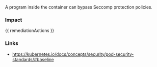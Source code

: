 
A program inside the container can bypass Seccomp protection policies.

### Impact
<!-- Add Impact here -->

<!-- DO NOT CHANGE -->
{{ remediationActions }}

### Links
- https://kubernetes.io/docs/concepts/security/pod-security-standards/#baseline


